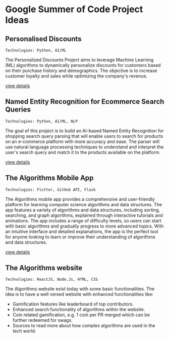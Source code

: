 # Google Summer of Code Project Ideas

## Personalised Discounts
```
Technologies: Python, AI/ML
```
The Personalized Discounts Project aims to leverage Machine Learning (ML) algorithms to dynamically personalize discounts for customers based on their purchase history and demographics. The objective is to increase customer loyalty and sales while optimizing the company's revenue.

[view details](project_ideas/PersonalisedDiscounts.md)

## Named Entity Recognition for Ecommerce Search Queries

```
Technologies: Python, AI/ML, NLP
```

The goal of this project is to build an AI-based Named Entity Recognition for shopping search query parsing that will enable users to search for products on an e-commerce platform with more accuracy and ease. The parser will use natural language processing techniques to understand and interpret the user's search query and match it to the products available on the platform.

[view details](project_ideas/NamedEntityRecognition.md)

## The Algorithms Mobile App

```
Technologies: Flutter, GitHub API, Flask
```

The Algorithms mobile app provides a comprehensive and user-friendly platform for learning computer science algorithms and data structures. The app features a variety of algorithms and data structures, including sorting, searching, and graph algorithms, explained through interactive tutorials and animations. The app includes a range of difficulty levels, so users can start with basic algorithms and gradually progress to more advanced topics. With an intuitive interface and detailed explanations, the app is the perfect tool for anyone looking to learn or improve their understanding of algorithms and data structures.

[view details](project_ideas/TheAlgorithmsMobileApp.md)

## The Algorithms website

```
Technologies: ReactJS, Node.Js, HTML, CSS
```

The Algorithms website exist today with some basic functionalities. The idea is to have a well versed website with enhanced functionalities like:
  - Gamification features like leaderboard of top contributors.
  - Enhanced search functionality of algorithms within the website.
  - Coin related gamification, e.g. 1 coin per PR merged which can be further redeemed for swags.
  - Sources to read more about how complex algorithms are used in the tech world.
